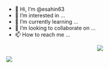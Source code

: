 - 👋 Hi, I’m @esahin63
- 👀 I’m interested in ...
- 🌱 I’m currently learning ...
- 💞️ I’m looking to collaborate on ...
- 📫 How to reach me ...

<p align="center">
  <img src="https://komarev.com/ghpvc/?username=esahin63" />
</p>

![](https://hit.yhype.me/github/profile?user_id=99590816)
<!---
esahin63/esahin63 is a ✨ special ✨ repository because its `README.md` (this file) appears on your GitHub profile.
You can click the Preview link to take a look at your changes.
--->
